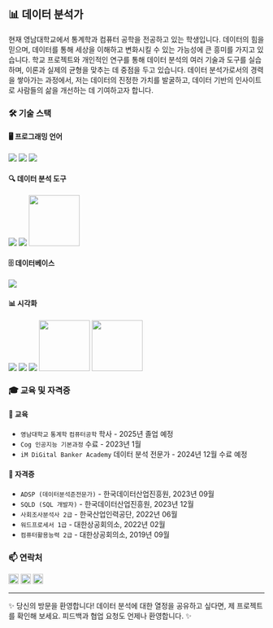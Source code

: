 ## 📊 데이터 분석가

현재 영남대학교에서 통계학과 컴퓨터 공학을 전공하고 있는 학생입니다. 데이터의 힘을 믿으며, 데이터를 통해 세상을 이해하고 변화시킬 수 있는 가능성에 큰 흥미를 가지고 있습니다. 학교 프로젝트와 개인적인 연구를 통해 데이터 분석의 여러 기술과 도구를 실습하며, 이론과 실제의 균형을 맞추는 데 중점을 두고 있습니다. 데이터 분석가로서의 경력을 쌓아가는 과정에서, 저는 데이터의 진정한 가치를 발굴하고, 데이터 기반의 인사이트로 사람들의 삶을 개선하는 데 기여하고자 합니다.

### 🛠 기술 스택

#### 🖥️ 프로그래밍 언어
<img src="https://img.shields.io/badge/python-3776AB?style=for-the-badge&logo=python&logoColor=white"> <img src="https://img.shields.io/badge/R-276DC3?style=for-the-badge&logo=r&logoColor=white"> <img src="https://img.shields.io/badge/java-007396?style=for-the-badge&logo=java&logoColor=white">

#### 🔍 데이터 분석 도구
<img src="https://img.shields.io/badge/numpy-013243?style=for-the-badge&logo=numpy&logoColor=white"> <img src="https://img.shields.io/badge/pandas-150458?style=for-the-badge&logo=pandas&logoColor=white"> <img src="https://scikit-learn.org/stable/_static/scikit-learn-logo-small.png" width="100">


#### 🗄️ 데이터베이스
<img src="https://img.shields.io/badge/mysql-4479A1?style=for-the-badge&logo=mysql&logoColor=white">

#### 📊 시각화

<img src="https://img.shields.io/badge/excel-217346?style=for-the-badge&logo=microsoftexcel&logoColor=white"> <img src="https://img.shields.io/badge/tableau-E97627?style=for-the-badge&logo=tableau&logoColor=white"> <img src="https://img.shields.io/badge/powerbi-F2C811?style=for-the-badge&logo=powerbi&logoColor=white"> <img src="https://matplotlib.org/_static/logo_light.svg" width="100">  <img src="https://seaborn.pydata.org/_static/logo-wide-lightbg.svg" width="100">

### 🎓 교육 및 자격증

#### 🏫 교육
- `영남대학교` `통계학` `컴퓨터공학` 학사 - 2025년 졸업 예정
- `Cog 인공지능 기본과정` 수료 - 2023년 1월
- `iM DiGital Banker Academy` 데이터 분석 전문가 - 2024년 12월 수료 예정

#### 📜 자격증
- `ADSP (데이터분석준전문가)` - 한국데이터산업진흥원, 2023년 09월
- `SQLD (SQL 개발자)` - 한국데이터산업진흥원, 2023년 12월
- `사회조사분석사 2급` - 한국산업인력공단, 2022년 06월
- `워드프로세서 1급` - 대한상공회의소, 2022년 02월
- `컴퓨터활용능력 2급` - 대한상공회의소, 2019년 09월




### 📫 연락처

[<img src="https://img.shields.io/badge/Email-D14836?style=for-the-badge&logo=gmail&logoColor=white" height="20"/>](mailto:iyoung100009@gmail.com)
[<img src="https://img.shields.io/badge/LinkedIn-0077B5?style=for-the-badge&logo=linkedin&logoColor=white" height="20"/>](https://www.linkedin.com/in/%EC%98%81%EC%A4%80-%ED%97%88-a247472a9/)
[<img src="https://img.shields.io/badge/Naver_Blog-03C75A?style=for-the-badge&logo=naver&logoColor=white" height="20"/>](https://blog.naver.com/iyoung1000)



---

✨ 당신의 방문을 환영합니다! 데이터 분석에 대한 열정을 공유하고 싶다면, 제 프로젝트를 확인해 보세요. 피드백과 협업 요청도 언제나 환영합니다. ✨
